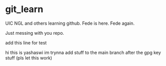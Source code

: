 # git_learn
UIC NGL and others learning github.
Fede is here. Fede again.

Just messing with you repo.

add this line for test

hi this is yashaswi im trynna add stuff to the main branch after the gpg key stuff (pls let this work)